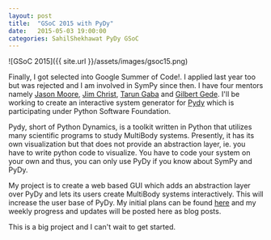 ```yaml
---
layout: post
title:  "GSoC 2015 with PyDy"
date:   2015-05-03 19:00:00
categories: SahilShekhawat PyDy GSoC
---
```


![GSoC 2015]({{ site.url }}/assets/images/gsoc15.png)

Finally, I got selected into Google Summer of Code!. I applied last year too but was rejected and I am involved in SymPy since then. I have four mentors namely [Jason Moore](https://github.com/moorepants), [Jim Christ](https://github.com/jcrist), [Tarun Gaba](https://github.com/tarzzz) and [Gilbert Gede](https://github.com/gilbertgede). I'll be working to create an interactive system generator for [Pydy](http://pydy.org) which is participating under Python Software Foundation. 

Pydy, short of Python Dynamics, is a toolkit written in Python that utilizes many scientific programs to study MultiBody systems. Presently, it has its own visualization but that does not provide an abstraction layer, ie. you have to write python code to visualize. You have to code your system on your own and thus, you can only use PyDy if you know about SymPy and PyDy. 

My project is to create a web based GUI which adds an abstraction layer over PyDy and lets its users create MultiBody systems interactively. This will increase the user base of PyDy. My initial plans can be found [here](https://github.com/pydy/pydy/wiki/GSOC-2015-Application%3A-Sahil-Shekhawat-(Interactive-Generation-of-a-System)) and my weekly progress and updates will be posted here as blog posts.

This is a big project and I can't wait to get started.
